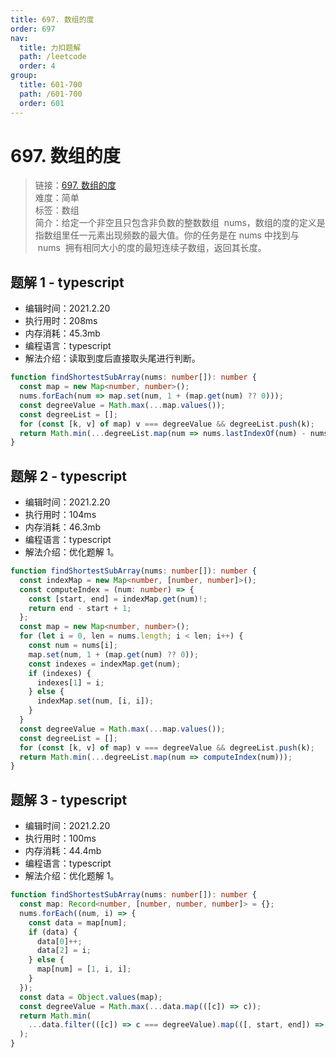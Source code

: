 ```yaml
---
title: 697. 数组的度
order: 697
nav:
  title: 力扣题解
  path: /leetcode
  order: 4
group:
  title: 601-700
  path: /601-700
  order: 601
---
```


# 697. 数组的度

> 链接：[697. 数组的度](https://leetcode-cn.com/problems/degree-of-an-array/)  
> 难度：简单  
> 标签：数组  
> 简介：给定一个非空且只包含非负数的整数数组  nums，数组的度的定义是指数组里任一元素出现频数的最大值。你的任务是在 nums 中找到与  nums  拥有相同大小的度的最短连续子数组，返回其长度。

## 题解 1 - typescript

- 编辑时间：2021.2.20
- 执行用时：208ms
- 内存消耗：45.3mb
- 编程语言：typescript
- 解法介绍：读取到度后直接取头尾进行判断。

```typescript
function findShortestSubArray(nums: number[]): number {
  const map = new Map<number, number>();
  nums.forEach(num => map.set(num, 1 + (map.get(num) ?? 0)));
  const degreeValue = Math.max(...map.values());
  const degreeList = [];
  for (const [k, v] of map) v === degreeValue && degreeList.push(k);
  return Math.min(...degreeList.map(num => nums.lastIndexOf(num) - nums.indexOf(num) + 1));
}
```

## 题解 2 - typescript

- 编辑时间：2021.2.20
- 执行用时：104ms
- 内存消耗：46.3mb
- 编程语言：typescript
- 解法介绍：优化题解 1。

```typescript
function findShortestSubArray(nums: number[]): number {
  const indexMap = new Map<number, [number, number]>();
  const computeIndex = (num: number) => {
    const [start, end] = indexMap.get(num)!;
    return end - start + 1;
  };
  const map = new Map<number, number>();
  for (let i = 0, len = nums.length; i < len; i++) {
    const num = nums[i];
    map.set(num, 1 + (map.get(num) ?? 0));
    const indexes = indexMap.get(num);
    if (indexes) {
      indexes[1] = i;
    } else {
      indexMap.set(num, [i, i]);
    }
  }
  const degreeValue = Math.max(...map.values());
  const degreeList = [];
  for (const [k, v] of map) v === degreeValue && degreeList.push(k);
  return Math.min(...degreeList.map(num => computeIndex(num)));
}
```

## 题解 3 - typescript

- 编辑时间：2021.2.20
- 执行用时：100ms
- 内存消耗：44.4mb
- 编程语言：typescript
- 解法介绍：优化题解 1。

```typescript
function findShortestSubArray(nums: number[]): number {
  const map: Record<number, [number, number, number]> = {};
  nums.forEach((num, i) => {
    const data = map[num];
    if (data) {
      data[0]++;
      data[2] = i;
    } else {
      map[num] = [1, i, i];
    }
  });
  const data = Object.values(map);
  const degreeValue = Math.max(...data.map(([c]) => c));
  return Math.min(
    ...data.filter(([c]) => c === degreeValue).map(([, start, end]) => end - start + 1)
  );
}
```
